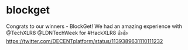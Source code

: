 # blockget

Congrats to our winners - BlockGet! We had an amazing experience with 
@TechXLR8 @LDNTechWeek for #HackXLR8 👍👍
https://twitter.com/DECENTplatform/status/1139389631110111232


